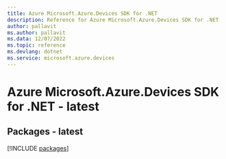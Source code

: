 ```yaml
---
title: Azure Microsoft.Azure.Devices SDK for .NET
description: Reference for Azure Microsoft.Azure.Devices SDK for .NET
author: pallavit
ms.author: pallavit
ms.data: 12/07/2022
ms.topic: reference
ms.devlang: dotnet
ms.service: microsoft.azure.devices
---
```

# Azure Microsoft.Azure.Devices SDK for .NET - latest
## Packages - latest
[!INCLUDE [packages](microsoft.azure.devices-index.md)]